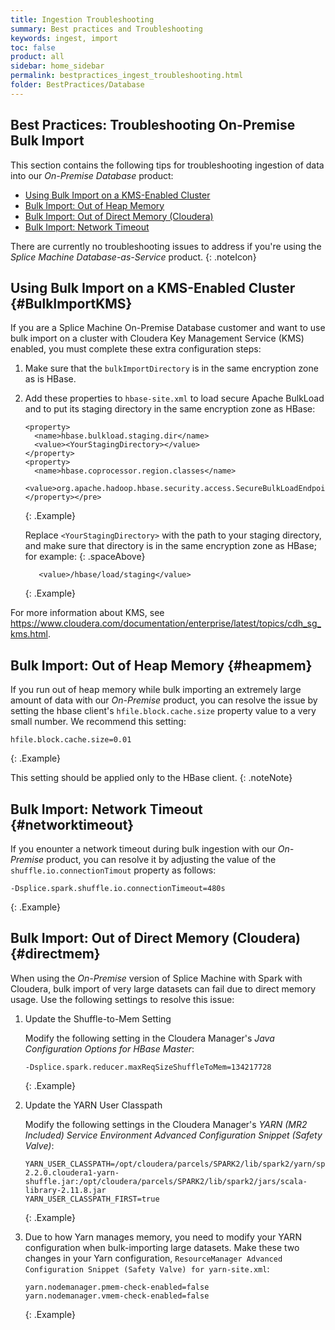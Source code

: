 ```yaml
---
title: Ingestion Troubleshooting
summary: Best practices and Troubleshooting
keywords: ingest, import
toc: false
product: all
sidebar: home_sidebar
permalink: bestpractices_ingest_troubleshooting.html
folder: BestPractices/Database
---
```

<section>
<div class="TopicContent" data-swiftype-index="true" markdown="1">

# ﻿Best Practices: Troubleshooting On-Premise Bulk Import

This section contains the following tips for troubleshooting ingestion of  data into our *On-Premise Database* product:

* [Using Bulk Import on a KMS-Enabled Cluster](#BulkImportKMS)
* [Bulk Import: Out of Heap Memory](#heapmem)
* [Bulk Import: Out of Direct Memory (Cloudera)](#directmem)
* [Bulk Import: Network Timeout](#networktimeout)

There are currently no troubleshooting issues to address if you're using the *Splice Machine Database-as-Service* product.
{: .noteIcon}

## Using Bulk Import on a KMS-Enabled Cluster {#BulkImportKMS}

If you are a Splice Machine On-Premise Database customer and want to use bulk import on a cluster with Cloudera Key Management Service (KMS) enabled, you must complete these extra configuration steps:

1.  Make sure that the `bulkImportDirectory` is in the same encryption zone as is HBase.
2.  Add these properties to `hbase-site.xml` to load secure Apache BulkLoad and to put its staging directory in the same encryption zone as HBase:

    ```
    <property>
      <name>hbase.bulkload.staging.dir</name>
      <value><YourStagingDirectory></value>
    </property>
    <property>
      <name>hbase.coprocessor.region.classes</name>
      <value>org.apache.hadoop.hbase.security.access.SecureBulkLoadEndpoint</value>
    </property></pre>
    ```
    {: .Example}

    Replace ```<YourStagingDirectory>``` with the path to your staging directory, and make sure that directory is in the same encryption zone as HBase; for example:
    {: .spaceAbove}

    ```
       <value>/hbase/load/staging</value>
    ```
    {: .Example}

For more information about KMS, see <a href="https://www.cloudera.com/documentation/enterprise/latest/topics/cdh_sg_kms.html" target="_blank">https://www.cloudera.com/documentation/enterprise/latest/topics/cdh_sg_kms.html</a>.

## Bulk Import: Out of Heap Memory  {#heapmem}
If you run out of heap memory while bulk importing an extremely large amount of data with our *On-Premise* product, you can resolve the issue by setting the hbase client's `hfile.block.cache.size` property value to a very small number. We recommend this setting:

```
hfile.block.cache.size=0.01
```
{: .Example}

This setting should be applied only to the HBase client.
{: .noteNote}

## Bulk Import: Network Timeout  {#networktimeout}

If you enounter a network timeout during bulk ingestion with our *On-Premise* product, you can resolve it by adjusting the value of the `shuffle.io.connectionTimout` property as follows:

```
-Dsplice.spark.shuffle.io.connectionTimeout=480s
```
{: .Example}


## Bulk Import: Out of Direct Memory (Cloudera)  {#directmem}

When using the *On-Premise* version of Splice Machine with Spark with Cloudera, bulk import of very large datasets can fail due to direct memory usage. Use the following settings to resolve this issue:

1.  Update the Shuffle-to-Mem Setting

    Modify the following setting in the Cloudera Manager's *Java Configuration Options for HBase Master*:

    ```
    -Dsplice.spark.reducer.maxReqSizeShuffleToMem=134217728
    ```
    {: .Example}

2.  Update the YARN User Classpath

    Modify the following settings in the Cloudera Manager's *YARN (MR2 Included) Service Environment Advanced Configuration Snippet (Safety Valve)*:

    ```
    YARN_USER_CLASSPATH=/opt/cloudera/parcels/SPARK2/lib/spark2/yarn/spark-2.2.0.cloudera1-yarn-shuffle.jar:/opt/cloudera/parcels/SPARK2/lib/spark2/jars/scala-library-2.11.8.jar
    YARN_USER_CLASSPATH_FIRST=true
    ```
    {: .Example}

3. Due to how Yarn manages memory, you need to modify your YARN configuration when bulk-importing large datasets. Make these two changes in your Yarn configuration, `ResourceManager Advanced Configuration Snippet (Safety Valve) for yarn-site.xml`:

    ```
    yarn.nodemanager.pmem-check-enabled=false
    yarn.nodemanager.vmem-check-enabled=false
    ```
    {: .Example}

</div>
</section>
